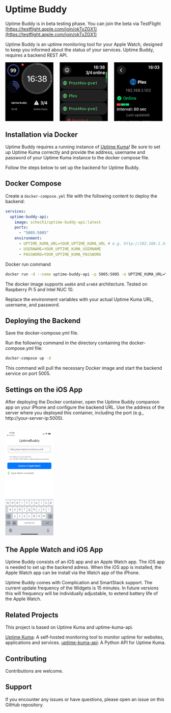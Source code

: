 # Uptime Buddy

Uptime Buddy is in beta testing phase.
You can join the beta via TestFlight
[https://testflight.apple.com/join/okTxZGX1](https://testflight.apple.com/join/okTxZGX1)

Uptime Buddy is an uptime monitoring tool for your Apple Watch, designed to keep you informed about the status of your services. 
Uptime Buddy, requires a backend REST API.

<div style="display: flex; flex-wrap: wrap; gap: 20px;">
  <img src="images/uptime-buddy-2.PNG" alt="Apple Watch with Uptime Buddy" style="width:30%;">
  <img src="images/uptime-buddy-3.PNG" alt="Apple Watch with Uptime Buddy" style="width:30%;">
  <img src="images/uptime-buddy-5.PNG" alt="Apple Watch with Uptime Buddy" style="width:30%;">
</div>


## Installation via Docker

Uptime Buddy requires a running instance of [Uptime Kuma](https://github.com/louislam/uptime-kuma)!
Be sure to set up Uptime Kuma correctly and provide the address, username and password of your Uptime Kuma instance to the docker compose file.

Follow the steps below to set up the backend for Uptime Buddy.
## Docker Compose
Create a `docker-compose.yml` file with the following content to deploy the backend:

```yaml
services:
  uptime-buddy-api:
    image: schech1/uptime-buddy-api:latest
    ports:
      - "5005:5005"
    environment:
      - UPTIME_KUMA_URL=YOUR_UPTIME_KUMA_URL # e.g. http://192.168.1.34:3002/
      - USERNAME=YOUR_UPTIME_KUMA_USERNAME
      - PASSWORD=YOUR_UPTIME_KUMA_PASSWORD
```
Docker run command
```bash
docker run -d --name uptime-buddy-api -p 5005:5005 -e UPTIME_KUMA_URL=YOUR_UPTIME_KUMA_URL -e USERNAME=YOUR_UPTIME_KUMA_USERNAME -e PASSWORD=YOUR_UPTIME_KUMA_PASSWORD schech1/uptime-buddy-api:latest

```
The docker image supports `amd64` and `arm64` architecture.
Tested on Raspberry Pi 5 and Intel NUC 10.

Replace the environment variables with your actual Uptime Kuma URL, username, and password.

## Deploying the Backend
Save the docker-compose.yml file.

Run the following command in the directory containing the docker-compose.yml file:

```sh
docker-compose up -d
```

This command will pull the necessary Docker image and start the backend service on port 5005.

## Settings on the iOS App
After deploying the Docker container, open the Uptime Buddy companion app on your iPhone and configure the backend URL.
Use the address of the server where you deployed this container, including the port (e.g., http://your-server-ip:5005).

<br>
<img src="images/uptime-buddy-ios.PNG" alt="Apple Watch with Uptime Buddy" style="width:30%;">


## The Apple Watch and iOS App

Uptime Buddy consists of an iOS app and an Apple Watch app.
The iOS app is needed to set up the backend adress.
When the iOS app is installed, the Apple Watch app can be install via the Watch app of the iPhone.

Uptime Buddy comes with Complication and SmartStack support.
The current update frequency of the Widgets is 15 minutes.
In future versions this will frequency will be individually adjustable, to extend battery life of the Apple Watch.


## Related Projects

This project is based on Uptime Kuma and uptime-kuma-api.

[Uptime Kuma](https://github.com/louislam/uptime-kuma): A self-hosted monitoring tool to monitor uptime for websites, applications and services.
[uptime-kuma-api](https://github.com/lucasheld/uptime-kuma-api): A Python API for Uptime Kuma.


## Contributing

Contributions are welcome.

## Support

If you encounter any issues or have questions, please open an issue on this GitHub repository.